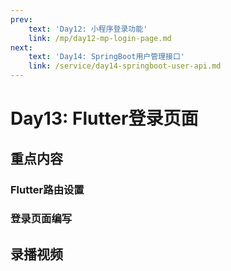 ```yaml
---
prev:
    text: 'Day12: 小程序登录功能'
    link: /mp/day12-mp-login-page.md
next:
    text: 'Day14: SpringBoot用户管理接口'
    link: /service/day14-springboot-user-api.md
---
```


# Day13: Flutter登录页面

## 重点内容

### Flutter路由设置
### 登录页面编写

## 录播视频

<Bili src="//player.bilibili.com/player.html?aid=892990957&bvid=BV1hP4y1E7w4&cid=478678822&page=1"/>
